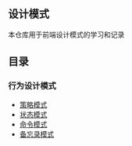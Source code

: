 ## 设计模式

本仓库用于前端设计模式的学习和记录

## 目录

### 行为设计模式

- [策略模式](https://github.com/Vibing/design-patterns/blob/main/%E7%AD%96%E7%95%A5%E6%A8%A1%E5%BC%8F/README.md)
- [状态模式](https://github.com/Vibing/design-patterns/blob/main/%E7%8A%B6%E6%80%81%E6%A8%A1%E5%BC%8F/README.md)
- [命令模式](https://github.com/Vibing/design-patterns/blob/main/%E5%91%BD%E4%BB%A4%E6%A8%A1%E5%BC%8F/README.md)
- [备忘录模式](https://github.com/Vibing/design-patterns/blob/main/%E5%A4%87%E5%BF%98%E5%BD%95%E6%A8%A1%E5%BC%8F/README.md)
